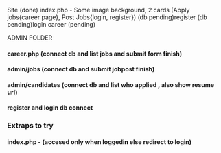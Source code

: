 Site
(done) index.php - Some image background, 2 cards (Apply jobs{career page}, Post Jobs{login, register})
(db pending)register
(db pending)login
career (pending)

ADMIN FOLDER




#### career.php (connect db and list jobs and submit form finish)
#### admin/jobs (connect db and submit jobpost finish)
#### admin/candidates (connect db and list who applied , also show resume url)
#### register and login db connect 


###  Extraps to try 
#### index.php - (accesed only when loggedin else redirect to login)
